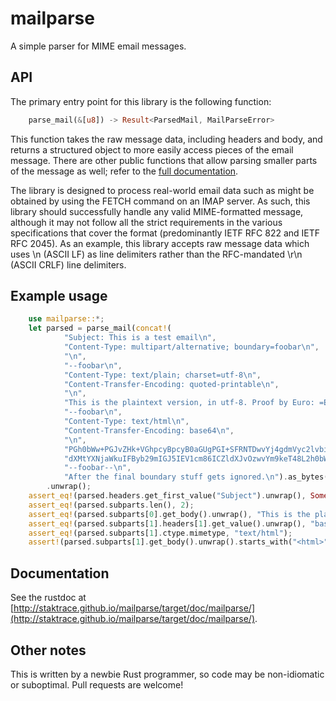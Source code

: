 mailparse
===

A simple parser for MIME email messages.

API
---
The primary entry point for this library is the following function:

```rust
    parse_mail(&[u8]) -> Result<ParsedMail, MailParseError>
```

This function takes the raw message data, including headers and body, and returns a structured object to more easily access pieces of the email message.
There are other public functions that allow parsing smaller parts of the message as well; refer to the [full documentation](http://staktrace.github.io/mailparse/target/doc/mailparse/).

The library is designed to process real-world email data such as might be obtained by using the FETCH command on an IMAP server.
As such, this library should successfully handle any valid MIME-formatted message, although it may not follow all the strict requirements in the various specifications that cover the format (predominantly IETF RFC 822 and IETF RFC 2045).
As an example, this library accepts raw message data which uses \n (ASCII LF) as line delimiters rather than the RFC-mandated \r\n (ASCII CRLF) line delimiters.

Example usage
---

```rust
    use mailparse::*;
    let parsed = parse_mail(concat!(
            "Subject: This is a test email\n",
            "Content-Type: multipart/alternative; boundary=foobar\n",
            "\n",
            "--foobar\n",
            "Content-Type: text/plain; charset=utf-8\n",
            "Content-Transfer-Encoding: quoted-printable\n",
            "\n",
            "This is the plaintext version, in utf-8. Proof by Euro: =E2=82=AC\n",
            "--foobar\n",
            "Content-Type: text/html\n",
            "Content-Transfer-Encoding: base64\n",
            "\n",
            "PGh0bWw+PGJvZHk+VGhpcyBpcyB0aGUgPGI+SFRNTDwvYj4gdmVyc2lvbiwgaW4g \n",
            "dXMtYXNjaWkuIFByb29mIGJ5IEV1cm86ICZldXJvOzwvYm9keT48L2h0bWw+Cg== \n",
            "--foobar--\n",
            "After the final boundary stuff gets ignored.\n").as_bytes())
        .unwrap();
    assert_eq!(parsed.headers.get_first_value("Subject").unwrap(), Some("This is a test email".to_string()));
    assert_eq!(parsed.subparts.len(), 2);
    assert_eq!(parsed.subparts[0].get_body().unwrap(), "This is the plaintext version, in utf-8. Proof by Euro: \u{20AC}");
    assert_eq!(parsed.subparts[1].headers[1].get_value().unwrap(), "base64");
    assert_eq!(parsed.subparts[1].ctype.mimetype, "text/html");
    assert!(parsed.subparts[1].get_body().unwrap().starts_with("<html>"));
```

Documentation
---
See the rustdoc at [http://staktrace.github.io/mailparse/target/doc/mailparse/](http://staktrace.github.io/mailparse/target/doc/mailparse/).

Other notes
---
This is written by a newbie Rust programmer, so code may be non-idiomatic or suboptimal. Pull requests are welcome!
